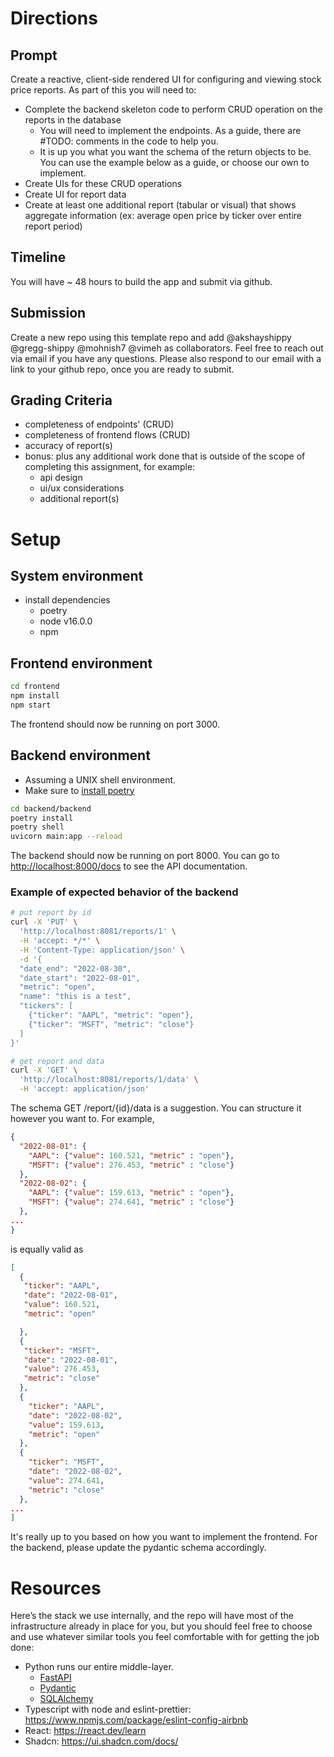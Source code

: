 # Directions

## Prompt
Create a reactive, client-side rendered UI for configuring and viewing stock price reports. As part of this you will need to:
- Complete the backend skeleton code to perform CRUD operation on the reports in the database
  - You will need to implement the endpoints. As a guide, there are #TODO: comments in the code to help you.
  - It is up you what you want the schema of the return objects to be. You can use the example below as a guide, or choose our own to implement.
- Create UIs for these CRUD operations
- Create UI for report data
- Create at least one additional report (tabular or visual) that shows aggregate information (ex: average open price by ticker over entire report period)

## Timeline
You will have ~ 48 hours to build the app and submit via github.

## Submission
Create a new repo using this template repo and add @akshayshippy @gregg-shippy @mohnish7 @vimeh as collaborators. Feel free to reach out via email if you have any questions. Please also respond to our email with a link to your github repo, once you are ready to submit.

## Grading Criteria
- completeness of endpoints' (CRUD)
- completeness of frontend flows (CRUD)
- accuracy of report(s)
- bonus: plus any additional work done that is outside of the scope of completing this assignment, for example:
  - api design
  - ui/ux considerations 
  - additional report(s)

# Setup

## System environment

- install dependencies
  - poetry
  - node v16.0.0
  - npm

## Frontend environment

```bash
cd frontend
npm install
npm start
```

The frontend should now be running on port 3000.

## Backend environment

- Assuming a UNIX shell environment.
- Make sure to [install poetry](https://python-poetry.org/docs/)

```bash
cd backend/backend
poetry install
poetry shell
uvicorn main:app --reload
```

The backend should now be running on port 8000. You can go to [http://localhost:8000/docs](http://localhost:8000/docs) to see the API documentation.

### Example of expected behavior of the backend

```bash
# put report by id
curl -X 'PUT' \
  'http://localhost:8081/reports/1' \
  -H 'accept: */*' \
  -H 'Content-Type: application/json' \
  -d '{
  "date_end": "2022-08-30",
  "date_start": "2022-08-01",
  "metric": "open",
  "name": "this is a test",
  "tickers": [
    {"ticker": "AAPL", "metric": "open"},
    {"ticker": "MSFT", "metric": "close"}
  ]
}'

# get report and data
curl -X 'GET' \
  'http://localhost:8081/reports/1/data' \
  -H 'accept: application/json'
```

The schema GET /report/{id}/data is a suggestion. You can structure it however you want to. For example,

```json
{
  "2022-08-01": {
    "AAPL": {"value": 160.521, "metric" : "open"},
    "MSFT": {"value": 276.453, "metric" : "close"}
  },
  "2022-08-02": {
    "AAPL": {"value": 159.613, "metric" : "open"},
    "MSFT": {"value": 274.641, "metric" : "close"}
  },
...
}
```

is equally valid as

```json
[
  {
   "ticker": "AAPL",
   "date": "2022-08-01",
   "value": 160.521,
   "metric": "open"

  },
  {
   "ticker": "MSFT",
   "date": "2022-08-01",
   "value": 276.453,
   "metric": "close"
  },
  {
    "ticker": "AAPL",
    "date": "2022-08-02",
    "value": 159.613,
    "metric": "open"
  },
  {
    "ticker": "MSFT",
    "date": "2022-08-02",
    "value": 274.641,
    "metric": "close"
  },
...
]
```

It's really up to you based on how you want to implement the frontend. For the backend, please update the pydantic schema accordingly.

# Resources
Here’s the stack we use internally, and the repo will have most of the infrastructure already in place for you, but you should feel free to choose and use whatever similar tools you feel comfortable with for getting the job done:
- Python runs our entire middle-layer.
  - [FastAPI](https://fastapi.tiangolo.com/)
  - [Pydantic](https://pydantic-docs.helpmanual.io/)
  - [SQLAlchemy](https://docs.sqlalchemy.org/en/20/tutorial/index.html)
- Typescript with node and eslint-prettier: https://www.npmjs.com/package/eslint-config-airbnb
- React: https://react.dev/learn
- Shadcn: https://ui.shadcn.com/docs/